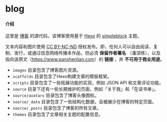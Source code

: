 # blog

#### 介绍
这里是 [博客](https://www.panshenlian.com) 的源代码，该博客使用基于 [Hexo](http://hexo.io) 的 [simpleblock](https://github.com/jysperm/hexo-theme-simpleblock) 主题。

文本内容和图片使用 [CC BY-NC-ND](https://creativecommons.org/licenses/by-nc-nd/3.0/cn/) 授权发布。即，任何人可以自由阅读、复制、发行，或通过信息网络传播本作品，但必须 **保留作者署名** （潘深练），以及指向该原文（<https://www.panshenlian.com>）的 **链接** ，并 **不可用于商业用途**。


- `images` 目录包含了博客图片资源。
- `scaffolds` 目录包含了Hexo构建文章的模板框架。
- `scripts` 目录包含了一些拓展功能的实现，例如 JSON API 和文章评论功能。
- `source` 目录下还有一些长期维护的页面，例如「关于我」和「在读书单」。
- `source/avatars` 目录包含了博客头像图标。
- `source/_data` 目录包含了一些结构化数据，会被展示在博客的特定页面。
- `source/_posts` 目录包含了博客的所有文章。
- `themes` 目录包含了文章相关主题的配置信息。

